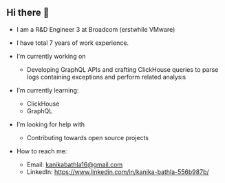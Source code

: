 ## Hi there 👋

<!--
**TechnoKanika/TechnoKanika** is a ✨ _special_ ✨ repository because its `README.md` (this file) appears on your GitHub profile.

Here are some ideas to get you started:

- 🔭 I’m currently working on ...
- 🌱 I’m currently learning ...
- 👯 I’m looking to collaborate on ...
- 🤔 I’m looking for help with ...
- 💬 Ask me about ...
- 📫 How to reach me: ...
- 😄 Pronouns: ...
- ⚡ Fun fact: ...
-->
- I am a R&D Engineer 3 at Broadcom (erstwhile VMware)

- I have total 7 years of work experience.

- I’m currently working on
    - Developing GraphQL APIs and crafting ClickHouse queries to parse logs containing exceptions and perform related analysis
      
- I’m currently learning:
   - ClickHouse 
   - GraphQL
     
 - I’m looking for help with
     - Contributing towards open source projects

- How to reach me:
    - Email: kanikabathla16@gmail.com
    - LinkedIn: https://www.linkedin.com/in/kanika-bathla-556b987b/

  

     
